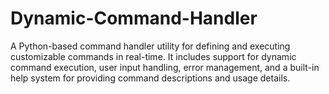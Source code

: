 # Dynamic-Command-Handler
A Python-based command handler utility for defining and executing customizable commands in real-time. It includes support for dynamic command execution, user input handling, error management, and a built-in help system for providing command descriptions and usage details. 
